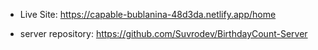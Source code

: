 - Live Site: https://capable-bublanina-48d3da.netlify.app/home

- server repository: https://github.com/Suvrodev/BirthdayCount-Server
